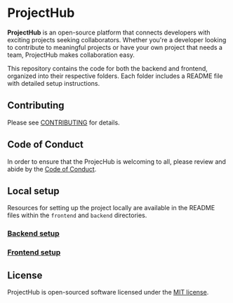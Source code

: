# ProjectHub

**ProjectHub** is an open-source platform that connects developers with exciting projects seeking collaborators. Whether you're a developer looking to contribute to meaningful projects or have your own project that needs a team, ProjectHub makes collaboration easy.

This repository contains the code for both the backend and frontend, organized into their respective folders. Each folder includes a README file with detailed setup instructions.

## Contributing

Please see [CONTRIBUTING](CONTRIBUTING.md) for details.

## Code of Conduct

In order to ensure that the ProjecHub is welcoming to all, please review and abide by the [Code of Conduct](CODE_OF_CONDUCT.md).

## Local setup

Resources for setting up the project locally are available in the README files within the `frontend` and `backend` directories.

### [Backend setup](./backend/README.md)
### [Frontend setup](./frontend/README.md)

## License

ProjectHub is open-sourced software licensed under the [MIT license](LICENSE).